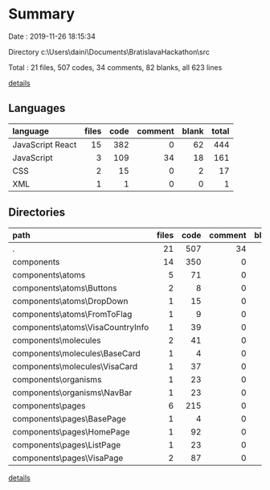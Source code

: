 # Summary

Date : 2019-11-26 18:15:34

Directory c:\Users\daini\Documents\BratislavaHackathon\src

Total : 21 files,  507 codes, 34 comments, 82 blanks, all 623 lines

[details](details.md)

## Languages
| language | files | code | comment | blank | total |
| :--- | ---: | ---: | ---: | ---: | ---: |
| JavaScript React | 15 | 382 | 0 | 62 | 444 |
| JavaScript | 3 | 109 | 34 | 18 | 161 |
| CSS | 2 | 15 | 0 | 2 | 17 |
| XML | 1 | 1 | 0 | 0 | 1 |

## Directories
| path | files | code | comment | blank | total |
| :--- | ---: | ---: | ---: | ---: | ---: |
| . | 21 | 507 | 34 | 82 | 623 |
| components | 14 | 350 | 0 | 59 | 409 |
| components\atoms | 5 | 71 | 0 | 15 | 86 |
| components\atoms\Buttons | 2 | 8 | 0 | 4 | 12 |
| components\atoms\DropDown | 1 | 15 | 0 | 2 | 17 |
| components\atoms\FromToFlag | 1 | 9 | 0 | 3 | 12 |
| components\atoms\VisaCountryInfo | 1 | 39 | 0 | 6 | 45 |
| components\molecules | 2 | 41 | 0 | 7 | 48 |
| components\molecules\BaseCard | 1 | 4 | 0 | 2 | 6 |
| components\molecules\VisaCard | 1 | 37 | 0 | 5 | 42 |
| components\organisms | 1 | 23 | 0 | 5 | 28 |
| components\organisms\NavBar | 1 | 23 | 0 | 5 | 28 |
| components\pages | 6 | 215 | 0 | 32 | 247 |
| components\pages\BasePage | 1 | 4 | 0 | 2 | 6 |
| components\pages\HomePage | 1 | 92 | 0 | 9 | 101 |
| components\pages\ListPage | 1 | 23 | 0 | 3 | 26 |
| components\pages\VisaPage | 2 | 87 | 0 | 15 | 102 |

[details](details.md)